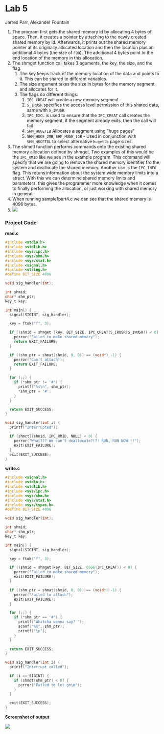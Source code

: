 # Lab 5
Jarred Parr, Alexander Fountain

1. The program first gets the shared memory id by allocating 4 bytes of space. Then, it creates a pointer by attaching to the newly created shared memory by id. Afterwards, it prints out the shared memory pointer at its originally allocated location and then the location plus an additional 4 bytes (the size of `FOO`). The additional 4 bytes point to the end location of the memory in this allocation.
2. The shmget function call takes 3 aguments, the key, the size, and the flag. 
   1. The key keeps track of the memory location of the data and points to it. This can be shared to different variables. 
   2. The size argument takes the size in bytes for the memory segment and allocates for it. 
   3. The flags do different things.  
      1.  `IPC_CREAT` will create a new memory segment. 
      2. `S_IRUSR` specifies the access level permission of this shared data, same with `S_IWUSR`.
      3. `IPC_EXCL` is used to ensure that the `IPC_CREAT` call creates the memory segment, if the segment already exits, then the call will fail
      4. `SHM_HUGETLB` Allocates a segment using "huge pages"
      5. `SHM_HUGE_2MB`, `SHM_HUGE_1GB` - Used in conjunction with `SHM_HUGETBL` to select alternative `hugetlb` page sizes.
3. The shmctl function performs commands onto the existing shared memory allocation defined by shmget. Two examples of this would be the `IPC_RMID` like we see in the example program. This command will specify that we are going to remove the shared memory identifier fro the system and deallocate the shared memory. Another use is the `IPC_INFO` flag. This retuns information about the system wide memory limits into a struct. With this we can determine shared memory limits and parameters, this gives the programmer more knowledge when it comes to finally performing the allocation, or just working with shared memory in general.
4. When running sample1part4.c we can see that the shared memory is 4096 bytes.  
5. ![](/home/ghost/Code/cs/CIS452/lab5/2019-02-14_08-33.png)



### Project Code

**read.c**

```c
#include <stdio.h>
#include <stdlib.h>
#include <sys/ipc.h>
#include <sys/shm.h>
#include <sys/stat.h>
#include <signal.h>
#include <string.h>
#define BIT_SIZE 4096

void sig_handler(int);

int shmid;
char* shm_ptr;
key_t key;

int main() {
  signal(SIGINT, sig_handler);

  key = ftok("f", 3);

  if ((shmid = shmget (key, BIT_SIZE, IPC_CREAT|S_IRUSR|S_IWUSR)) < 0) {
    perror("Failed to make shared memory");
    return EXIT_FAILURE;
  }

  if ((shm_ptr = shmat(shmid, 0, 0)) == (void*) -1) {
    perror("Can't attach");
    return EXIT_FAILURE;
  }

  for (;;) {
    if (*shm_ptr != '#') {
      printf("%s\n", shm_ptr);
      *shm_ptr = '#';
    }
  }

  return EXIT_SUCCESS;
}

void sig_handler(int i) {
  printf("Interrupted");

  if (shmctl(shmid, IPC_RMID, NULL) < 0) {
    perror("What??? We can't deallocate?!?! RUN, RUN NOW!!!");
    exit(EXIT_FAILURE);
  }
  exit(EXIT_SUCCESS);
}

```



**write.c**

```C
#include <signal.h>
#include <stdio.h>
#include <stdlib.h>
#include <sys/ipc.h>
#include <sys/shm.h>
#include <sys/stat.h>
#include <sys/types.h>
#define BIT_SIZE 4096

void sig_handler(int);

int shmid;
char* shm_ptr;
key_t key;

int main() {
  signal(SIGINT, sig_handler);

  key = ftok("f", 3);

  if ((shmid = shmget(key, BIT_SIZE, 0666|IPC_CREAT)) < 0) {
    perror("Failed to make shared memory");
    exit(EXIT_FAILURE);
  }

  if ((shm_ptr = shmat(shmid, 0, 0)) == (void*) -1) {
    perror("Failed to attach");
    exit(EXIT_FAILURE);
  }

  for (;;) {
    if (*shm_ptr == '#') {
      printf("Whatcha wanna say? ");
      scanf("%s", shm_ptr);
      printf("\n");
    }
  }

  return EXIT_SUCCESS;
}

void sig_handler(int i) {
  printf("Interrupt called");

  if (i == SIGINT) {
    if (shmdt(shm_ptr) < 0) {
      perror("Failed to let go\n");
    }
  }

  exit(EXIT_SUCCESS);
}
```

**Screenshot of output**

![](/home/ghost/Screenshots/2019-02-20_09-31.png)